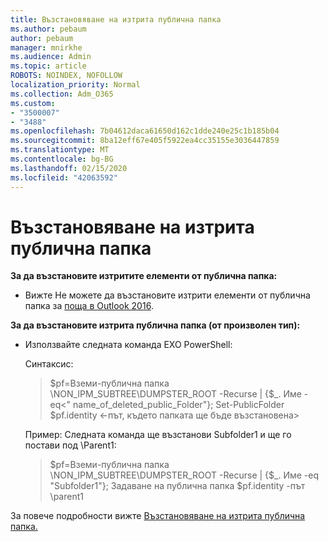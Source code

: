 ```yaml
---
title: Възстановяване на изтрита публична папка
ms.author: pebaum
author: pebaum
manager: mnirkhe
ms.audience: Admin
ms.topic: article
ROBOTS: NOINDEX, NOFOLLOW
localization_priority: Normal
ms.collection: Adm_O365
ms.custom:
- "3500007"
- "3488"
ms.openlocfilehash: 7b04612daca61650d162c1dde240e25c1b185b04
ms.sourcegitcommit: 8ba12eff67e405f5922ea4cc35155e3036447859
ms.translationtype: MT
ms.contentlocale: bg-BG
ms.lasthandoff: 02/15/2020
ms.locfileid: "42063592"
---
```

# <a name="restore-a-deleted-public-folder"></a>Възстановяване на изтрита публична папка

**За да възстановите изтритите елементи от публична папка:**

- Вижте Не можете да възстановите изтрити елементи от публична папка за [поща в Outlook 2016](https://aka.ms/pfrec).
 
**За да възстановите изтрита публична папка (от произволен тип):** 

- Използвайте следната команда EXO PowerShell:

    Синтаксис:

    >$pf=Вземи-публична папка \NON_IPM_SUBTREE\DUMPSTER_ROOT -Recurse | {$_. Име -eq\<" name_of_deleted_public_Folder"}; Set-PublicFolder $pf.identity \<-път, където папката ще бъде възстановена>

    Пример: Следната команда ще възстанови Subfolder1 и ще го постави под \Parent1:

    >$pf=Вземи-публична папка \NON_IPM_SUBTREE\DUMPSTER_ROOT -Recurse | {$_. Име -eq "Subfolder1"}; Задаване на публична папка $pf.identity -път \parent1

За повече подробности вижте [Възстановяване на изтрита публична папка.](https://docs.microsoft.com/exchange/collaboration-exo/public-folders/restore-deleted-public-folder)
